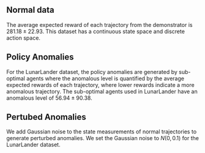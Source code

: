 ## Normal data
The average expected reward of each trajectory from the demonstrator is $281.18\pm22.93$. This dataset has a continuous state space and discrete action space. 
## Policy Anomalies
For the LunarLander dataset, the policy anomalies are generated by sub-optimal agents where the anomalous level is quantified by the average expected rewards of each trajectory, where lower rewards indicate a more anomalous trajectory. The sub-optimal agents used in LunarLander have an anomalous level of $56.94\pm90.38$. 
## Pertubed Anomalies
We add Gaussian noise to the state measurements of normal trajectories to generate perturbed anomalies.
We set the Gaussian noise to $N(0, 0.1)$ for the LunarLander dataset.
